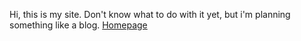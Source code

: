 Hi, this is my site.
Don't know what to do with it yet, but i'm planning something like a blog.
[Homepage](https://minibooga.github.io/Tech-with-Minibooga/docs/intro.html)
